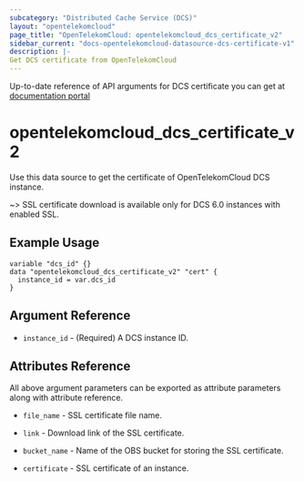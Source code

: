 ```yaml
---
subcategory: "Distributed Cache Service (DCS)"
layout: "opentelekomcloud"
page_title: "OpenTelekomCloud: opentelekomcloud_dcs_certificate_v2"
sidebar_current: "docs-opentelekomcloud-datasource-dcs-certificate-v1"
description: |-
Get DCS certificate from OpenTelekomCloud
---
```


Up-to-date reference of API arguments for DCS certificate you can get at
[documentation portal](https://docs.otc.t-systems.com/distributed-cache-service/api-ref/apis_v2_recommended/network_security/downloading_the_ssl_certificate_of_an_instance.html#downloadsslcert)

# opentelekomcloud_dcs_certificate_v2

Use this data source to get the certificate of OpenTelekomCloud DCS instance.

~>
    SSL certificate download is available only for DCS 6.0 instances with enabled SSL.

## Example Usage

```hcl
variable "dcs_id" {}
data "opentelekomcloud_dcs_certificate_v2" "cert" {
  instance_id = var.dcs_id
}
```

## Argument Reference

* `instance_id` - (Required) A DCS instance ID.

## Attributes Reference

All above argument parameters can be exported as attribute parameters along with attribute reference.

* `file_name` - SSL certificate file name.

* `link` - Download link of the SSL certificate.

* `bucket_name` - Name of the OBS bucket for storing the SSL certificate.

* `certificate` - SSL certificate of an instance.
